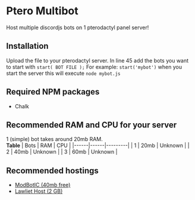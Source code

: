 # Ptero Multibot
Host multiple discordjs bots on 1 pterodactyl panel server!

## Installation
Upload the file to your pterodactyl server.
In line 45 add the bots you want to start with `start( BOT FILE );`
For example:
`start('mybot')` when you start the server this will execute `node mybot.js`

## Required NPM packages
- Chalk

## Recommended RAM and CPU for your server
1 (simple) bot takes around 20mb RAM. <br>
**Table**
| Bots | RAM  | CPU     |
|------|------|---------|
| 1    | 20mb | Unknown |
| 2    | 40mb | Unknown |
| 3    | 60mb | Unknown |

## Recommended hostings
- [ModBotIC (40mb free)](https://discord.gg/amU34a6)
- [Lawliet Host (2 GB)](https://discord.gg/lawliet)

